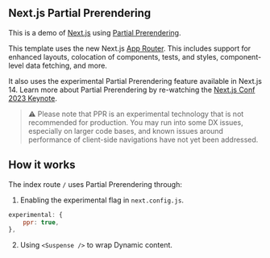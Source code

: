 ## Next.js Partial Prerendering

This is a demo of [Next.js](https://nextjs.org) using [Partial Prerendering](https://nextjs.org/docs/app/api-reference/next-config-js/partial-prerendering).

This template uses the new Next.js [App Router](https://nextjs.org/docs/app). This includes support for enhanced layouts, colocation of components, tests, and styles, component-level data fetching, and more.

It also uses the experimental Partial Prerendering feature available in Next.js 14. Learn more about Partial Prerendering by re-watching the [Next.js Conf 2023 Keynote](https://www.youtube.com/watch?v=gfU1iZnjRZM&list=PLBnKlKpPeagl57K9bCw_IXShWQXePnXjY&index=2).

> ⚠️ Please note that PPR is an experimental technology that is not recommended for production. You may run into some DX issues, especially on larger code bases, and known issues around performance of client-side navigations have not yet been addressed.

## How it works

The index route `/` uses Partial Prerendering through:

1. Enabling the experimental flag in `next.config.js`.

```js
experimental: {
    ppr: true,
},
```

2. Using `<Suspense />` to wrap Dynamic content.
